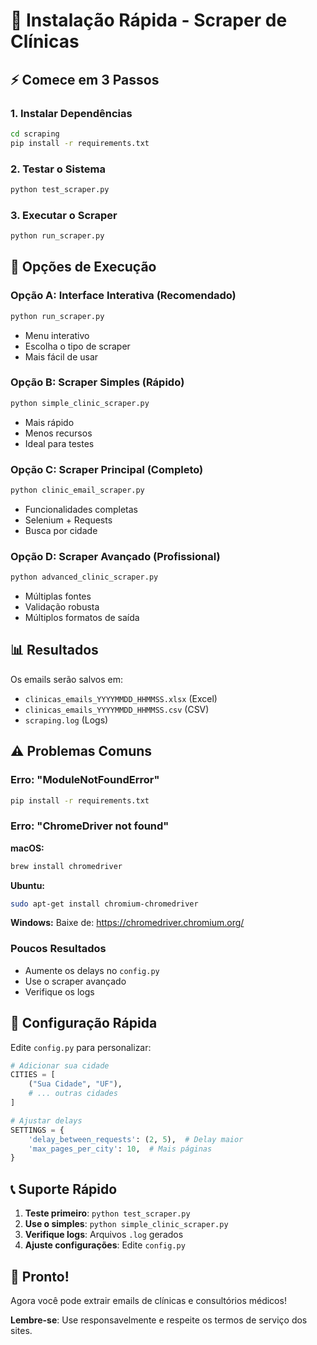 # 🚀 Instalação Rápida - Scraper de Clínicas

## ⚡ Comece em 3 Passos

### 1. Instalar Dependências
```bash
cd scraping
pip install -r requirements.txt
```

### 2. Testar o Sistema
```bash
python test_scraper.py
```

### 3. Executar o Scraper
```bash
python run_scraper.py
```

## 🎯 Opções de Execução

### Opção A: Interface Interativa (Recomendado)
```bash
python run_scraper.py
```
- Menu interativo
- Escolha o tipo de scraper
- Mais fácil de usar

### Opção B: Scraper Simples (Rápido)
```bash
python simple_clinic_scraper.py
```
- Mais rápido
- Menos recursos
- Ideal para testes

### Opção C: Scraper Principal (Completo)
```bash
python clinic_email_scraper.py
```
- Funcionalidades completas
- Selenium + Requests
- Busca por cidade

### Opção D: Scraper Avançado (Profissional)
```bash
python advanced_clinic_scraper.py
```
- Múltiplas fontes
- Validação robusta
- Múltiplos formatos de saída

## 📊 Resultados

Os emails serão salvos em:
- `clinicas_emails_YYYYMMDD_HHMMSS.xlsx` (Excel)
- `clinicas_emails_YYYYMMDD_HHMMSS.csv` (CSV)
- `scraping.log` (Logs)

## ⚠️ Problemas Comuns

### Erro: "ModuleNotFoundError"
```bash
pip install -r requirements.txt
```

### Erro: "ChromeDriver not found"
**macOS:**
```bash
brew install chromedriver
```

**Ubuntu:**
```bash
sudo apt-get install chromium-chromedriver
```

**Windows:**
Baixe de: https://chromedriver.chromium.org/

### Poucos Resultados
- Aumente os delays no `config.py`
- Use o scraper avançado
- Verifique os logs

## 🔧 Configuração Rápida

Edite `config.py` para personalizar:

```python
# Adicionar sua cidade
CITIES = [
    ("Sua Cidade", "UF"),
    # ... outras cidades
]

# Ajustar delays
SETTINGS = {
    'delay_between_requests': (2, 5),  # Delay maior
    'max_pages_per_city': 10,  # Mais páginas
}
```

## 📞 Suporte Rápido

1. **Teste primeiro**: `python test_scraper.py`
2. **Use o simples**: `python simple_clinic_scraper.py`
3. **Verifique logs**: Arquivos `.log` gerados
4. **Ajuste configurações**: Edite `config.py`

## 🎉 Pronto!

Agora você pode extrair emails de clínicas e consultórios médicos!

**Lembre-se**: Use responsavelmente e respeite os termos de serviço dos sites. 